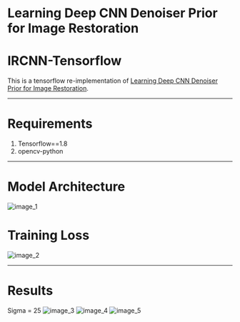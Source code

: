 # Learning Deep CNN Denoiser Prior for Image Restoration
# IRCNN-Tensorflow
This is a tensorflow re-implementation of [Learning Deep CNN Denoiser Prior for Image Restoration](http://www4.comp.polyu.edu.hk/%7Ecslzhang/paper/IRCNN_CVPR17.pdf).
***
# Requirements
1. Tensorflow==1.8
2. opencv-python 
***
# Model Architecture
![image_1](Image/image_2.png)

# Training Loss
![image_2](Image/image_1.png)
***
# Results
Sigma = 25
![image_3](result/baboon.bmp)
![image_4](result/barbara.bmp)
![image_5](result/monarch.bmp)




